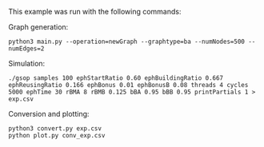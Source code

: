 This example was run with the following commands:

Graph generation:

    python3 main.py --operation=newGraph --graphtype=ba --numNodes=500 --numEdges=2

Simulation:

    ./gsop samples 100 ephStartRatio 0.60 ephBuildingRatio 0.667 ephReusingRatio 0.166 ephBonus 0.01 ephBonusB 0.08 threads 4 cycles 5000 ephTime 30 rBMA 8 rBMB 0.125 bBA 0.95 bBB 0.95 printPartials 1 > exp.csv

Conversion and plotting:

    python3 convert.py exp.csv
    python plot.py conv_exp.csv
